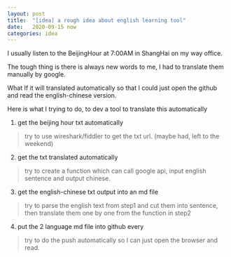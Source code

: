 ```yaml
---
layout: post
title:  "[idea] a rough idea about english learning tool"
date:   2020-09-15 now
categories: idea
---
```


I usually listen to the BeijingHour at 7:00AM in ShangHai on my way office.

The tough thing is there is always new words to me, I had to translate them manually by google.

What If it will translated automatically so that I could just open the github and read the english-chinese version.

Here is what I trying to do, to dev a tool to translate this automatically

1. get the beijing hour txt automatically
>try to use wireshark/fiddler to get the txt url. (maybe had, left to the weekend)

2. get the txt translated automatically
>try to create a function which can call google api, input english sentence and output chinese.

3. get the english-chinese txt output into an md file
>try to parse the english text from step1 and cut them into sentence, then translate them one by one from the function in step2

4. put the 2 language md file into github every
>try to do the push automatically so I can just open the browser and read.

